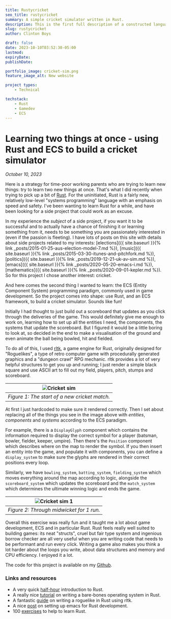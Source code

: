 ```yaml
---
title: Rustycricket
seo_title: rustycricket
summary: A simple cricket simulator written in Rust. 
description: This is the first full description of a constructed language I have created. It's a hobby I have dabbled in for over twenty years. 
slug: rustycricket
author: Clinton Boys

draft: false
date: 2023-10-10T03:52:30-05:00
lastmod: 
expiryDate: 
publishDate: 

portfolio_image: cricket-sim.png
feature_image_alt: New website

project types: 
    - Technical

techstack:
    - Rust
    - Gamedev
    - ECS
---
```


# Learning two things at once - using Rust and ECS to build a cricket simulator

*October 10, 2023*

Here is a strategy for time-poor working parents who are trying to learn new things: try to learn two new things at once. That's what I did recently when trying to pick up a bit of [Rust](https://www.rust-lang.org). For the uninitiated, Rust is a fairly new, relatively low-level "systems programming" language with an emphasis on speed and safety. I've been wanting to learn Rust for a while, and have been looking for a side project that could work as an excuse. 

In my experience the *subject* of a side project, if you want it to be successful and to actually have a chance of finishing it or learning something from it, needs to be something you are passionately interested in (even if the passion is fleeting). I have lots of posts on this site with details about side projects related to my interests: [elections]({{ site.baseurl }}{% link _posts/2015-01-25-aus-election-model-7.md %}), [music]({{ site.baseurl }}{% link _posts/2015-03-30-itunes-and-pitchfork.md %}), [politics]({{ site.baseurl }}{% link _posts/2019-12-21-uk-av-sim.md %}), [emacs]({{ site.baseurl }}{% link _posts/2020-05-20-emacs-i.md %}), [mathematics]({{ site.baseurl }}{% link _posts/2020-09-01-kepler.md %}). So for this project I chose another interest: cricket. 

And here comes the second thing I wanted to learn: the ECS (Entity Component System) programming paradigm, commonly used in game development. So the project comes into shape: use Rust, and an ECS framework, to build a cricket simulator. Sounds like fun!

Initially I had thought to just build out a scoreboard that updates as you click through the deliveries of the game. This would definitely give me enough to work on, learning how to set up all the entities I need, the components, the systems that update the scoreboard. But I figured it would be a little boring to look at, so decided in the end to make a visualisation of the ground and even animate the ball being bowled, hit and fielded. 

To do all of this, I used [rltk](https://github.com/amethyst/bracket-lib), a game engine for Rust, originally designed for "Roguelikes", a type of retro computer game with procedurally generated graphics and a "dungeon crawl" RPG mechanic. rltk provides a lot of very helpful structures to get you up and running; I just render a simple black square and use ASCII art to fill out my field, players, pitch, stumps and scoreboard. 

| ![Cricket sim](/assets/cricket-sim.png) |
|:--:|
| *Figure 1: The start of a new cricket match.* |

At first I just hardcoded to make sure it rendered correctly. Then I set about replacing all of the things you see in the image above with *entities*, *components* and *systems* according to the ECS paradigm. 

For example, there is a `DisplayGlyph` component which contains the information required to display the correct symbol for a player (batsman, bowler, fielder, keeper, umpire). Then there's the `Position` component which describes where on the map to render the symbol. If you then insert an entity into the game, and populate it with components, you can define a `display_system` to make sure the glyphs are rendered in their correct positions every loop. 

Similarly, we have `bowling_system`, `batting_system`, `fielding_system` which moves everything around the map according to logic, alongside the `scoreboard_system` which updates the scoreboard and the `match_system` which determines the ultimate winning logic and ends the game. 

| ![Cricket sim 1](/assets/cricket-sim-2.png) |
|:--:|
| *Figure 2: Through midwicket for 1 run.* |

Overall this exercise was really fun and it taught me a lot about game development, ECS and in particular Rust. Rust feels really well suited to building games: its neat "structs", cruel but fair type system and ingenious borrow checker are all very useful when you are writing code that needs to be performant and run every click. Writing a game also makes you think a lot harder about the loops you write, about data structures and memory and CPU efficiency. I enjoyed it a lot. 

The code for this project is available on my [Github](https://github.com/clintonboys/rustycricket). 

### Links and resources

- A very quick [half-hour](https://fasterthanli.me/articles/a-half-hour-to-learn-rust) introduction to Rust. 
- A really nice [tutorial](https://os.phil-opp.com/) on writing a bare-bones operating system in Rust. 
- A fantastic [guide](https://bfnightly.bracketproductions.com/chapter_1.html) on writing a roguelike in Rust using rltk. 
- A nice [post](https://robert.kra.hn/posts/rust-emacs-setup/) on setting up emacs for Rust development.
- 100 [exercises](https://rust-exercises.com) to help to learn Rust. 

